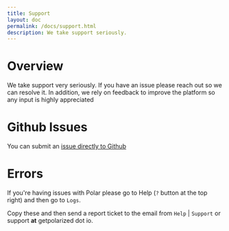 ```yaml
---
title: Support
layout: doc
permalink: /docs/support.html
description: We take support seriously.
---
```


# Overview

We take support very seriously.  If you have an issue please reach out so we can resolve it. In addition, we rely on feedback to improve the platform so any input is highly appreciated 

# Github Issues

You can submit an [issue directly to Github](https://github.com/burtonator/polar-bookshelf/issues)

# Errors

If you're having issues with Polar please go to Help (```?``` button at the top right) and then go to ```Logs```.

Copy these and then send a report ticket to the email from ```Help``` | ```Support``` or support __at__ getpolarized dot io.
